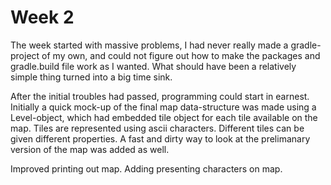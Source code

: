 # Week 2

The week started with massive problems, I had never really made a gradle-project of my own, and could not figure out how to make the packages and gradle.build file work as I wanted. What should have been a relatively simple thing turned into a big time sink.

After the initial troubles had passed, programming could start in earnest. Initially a quick mock-up of the final map data-structure was made using a Level-object, which had embedded tile object for each tile available on the map. Tiles are represented using ascii characters. Different tiles can be given different properties. A fast and dirty way to look at the prelimanary version of the map was added as well.

Improved printing out map. Adding presenting characters on map.
